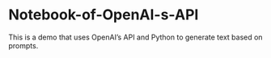 # Notebook-of-OpenAI-s-API
This is a demo that uses OpenAI’s API and Python to generate text based on prompts.
